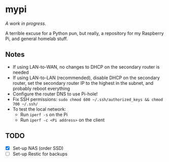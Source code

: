 # mypi

_A work in progress._

A terrible excuse for a Python pun, but really, a repository for my Raspberry Pi, and general homelab stuff.


## Notes

- If using LAN-to-WAN, no changes to DHCP on the secondary router is needed
- If using LAN-to-LAN (recommended), disable DHCP on the secondary router, set the secondary router IP to the highest in the subnet, and probably reboot everything
- Configure the router DNS to use Pi-hole!
- Fix SSH permissions: `sudo chmod 600 ~/.ssh/authorized_keys && chmod 700 ~/.ssh/`
- To test the local network:
    - Run `iperf -s` on the Pi
    - Run `iperf -c <Pi address>` on the client


## TODO

- [x] Set-up NAS (order SSD)
- [ ] Set-up Restic for backups
